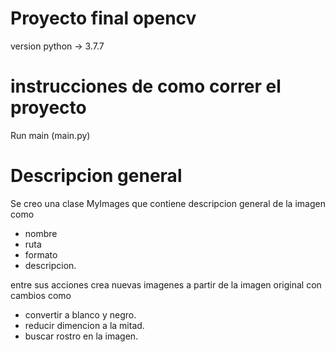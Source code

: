 # Proyecto final opencv

version python -> 3.7.7

# instrucciones de como correr el proyecto

Run main (main.py)

# Descripcion general

Se creo una clase MyImages que contiene descripcion general de la imagen como 
- nombre
- ruta
- formato
- descripcion.

entre sus acciones
crea nuevas imagenes a partir de la imagen original con cambios como
- convertir a blanco y negro.
- reducir dimencion a la mitad.
- buscar rostro en la imagen.